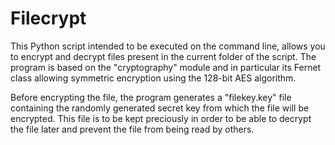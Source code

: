 # Filecrypt
This Python script intended to be executed on the command line, allows you to encrypt and decrypt files present in the current folder of the script. The program is based on the "cryptography" module and in particular its Fernet class allowing symmetric encryption using the 128-bit AES algorithm.

Before encrypting the file, the program generates a "filekey.key" file containing the randomly generated secret key from which the file will be encrypted. This file is to be kept preciously in order to be able to decrypt the file later and prevent the file from being read by others.
